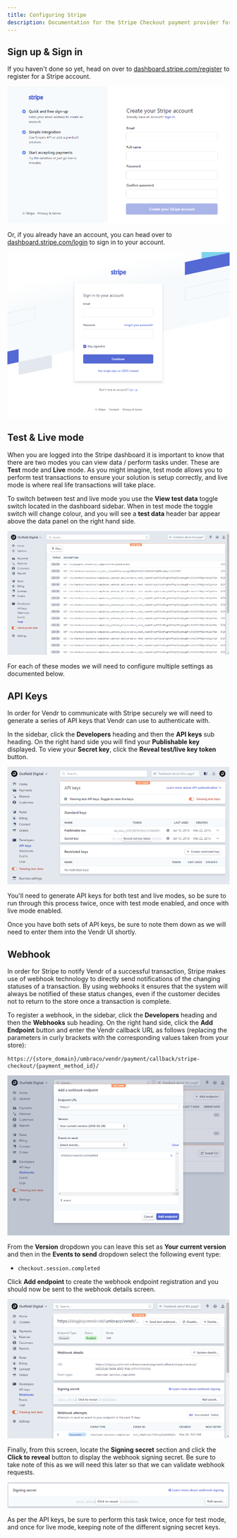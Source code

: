 ```yaml
---
title: Configuring Stripe
description: Documentation for the Stripe Checkout payment provider for Vendr, the eCommerce solution for Umbraco v8+
---
```


## Sign up & Sign in

If you haven't done so yet, head on over to [dashboard.stripe.com/register](https://dashboard.stripe.com/register) to register for a Stripe account.

![Stripe sign up](/media/screenshots/stripe/stripe_signup.png)

Or, if you already have an account, you can head over to [dashboard.stripe.com/login](https://dashboard.stripe.com/login) to sign in to your account.


![Stripe sign in](/media/screenshots/stripe/stripe_signin.png)

## Test & Live mode

When you are logged into the Stripe dashboard it is important to know that there are two modes you can view data / perform tasks under. These are **Test** mode and **Live** mode. As you might imagine, test mode allows you to perform test transactions to ensure your solution is setup correctly, and live mode is where real life transactions will take place.

To switch between test and live mode you use the **View test data** toggle switch located in the dashboard sidebar. When in test mode the toggle switch will change colour, and you will see a **test data** header bar appear above the data panel on the right hand side.

![Stripe Test Mode](/media/screenshots/stripe/stripe_test_mode.png)

For each of these modes we will need to configure multiple settings as documented below.

## API Keys

In order for Vendr to communicate with Stripe securely we will need to generate a series of API keys that Vendr can use to authenticate with.

In the sidebar, click the **Developers** heading and then the **API keys** sub heading. On the right hand side you will find your **Publishable key** displayed. To view your **Secret key**, click the **Reveal test/live key token** button.

![Stripe API Keys](/media/screenshots/stripe/stripe_api_keys.png)

You'll need to generate API keys for both test and live modes, so be sure to run through this process twice, once with test mode enabled, and once with live mode enabled. 

Once you have both sets of API keys, be sure to note them down as we will need to enter them into the Vendr UI shortly.

## Webhook 

In order for Stripe to notify Vendr of a successful transaction, Stripe makes use of webhook technology to directly send notifications of the changing statuses of a transaction. By using webhooks it ensures that the system will always be notified of these status changes, even if the customer decides not to return to the store once a transaction is complete.

To register a webhook, in the sidebar, click the **Developers** heading and then the **Webhooks** sub heading. On the right hand side, click the **Add Endpoint** button and enter the Vendr callback URL as follows (replacing the parameters in curly brackets with the corresponding values taken from your store):

````
https://{store_domain}/umbraco/vendr/payment/callback/stripe-checkout/{payment_method_id}/
````

![Stripe Webhook](/media/screenshots/stripe/stripe_webhook.png)

From the **Version** dropdown you can leave this set as **Your current version** and then in the **Events to send** dropdown select the following event type:

* `checkout.session.completed`

Click **Add endpoint** to create the webhook endpoint registration and you should now be sent to the webhook details screen.

![Stripe Webhook Details](/media/screenshots/stripe/stripe_webhook_details2.png)

Finally, from this screen, locate the **Signing secret** section and click the **Click to reveal** button to display the webhook signing secret. Be sure to take note of this as we will need this later so that we can validate webhook requests.

![Stripe Webhook Signing Secret](/media/screenshots/stripe/stripe_webhook_signing_secret.png)

As per the API keys, be sure to perform this task twice, once for test mode, and once for live mode, keeping note of the different signing secret keys.